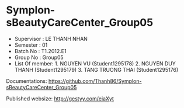 # Symplon-sBeautyCareCenter_Group05


+ Supervisor          : LE THANH NHAN
+ Semester            : 01
+ Batch No            : T1.2012.E1
+ Group No            : Group05
+ List Of member:
          1. NGUYEN VU        (Student1295178)
          2. NGUYEN DUY THANH (Student1295179)
          3. TANG TRUONG THAI (Student1295176)
          
 Documentations: https://github.com/Thanh86/Symplon-sBeautyCareCenter_Group05
 
 Published websize: http://gestyy.com/eiaXyt
